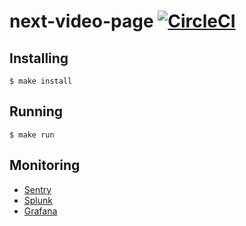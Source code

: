 # next-video-page [![CircleCI](https://circleci.com/gh/Financial-Times/next-video-page.svg?style=svg)](https://circleci.com/gh/Financial-Times/next-video-page)

## Installing

    $ make install

## Running

    $ make run

## Monitoring

 * [Sentry](https://sentry.io/nextftcom/ft-next-video-page/)
 * [Splunk](https://financialtimes.splunkcloud.com/en-US/app/search/search?q=search%20index%3Dheroku%20source%3D%22%2Fvar%2Flog%2Fapps%2Fheroku%2Fft-next-video-page.log%22&display.page.search.mode=smart&dispatch.sample_ratio=1&earliest=-1h&latest=now&sid=1480072071.8361173)
 * [Grafana](http://grafana.ft.com/dashboard/db/next-video-page)
